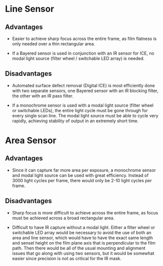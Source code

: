 # Line Sensor #

## Advantages ##

  * Easier to achieve sharp focus across the entire frame, as film flatness is only needed over a thin rectangular area.

  * If a Bayered sensor is used in conjunction with an IR sensor for ICE, no modal light source (filter wheel / switchable LED array) is needed.

## Disadvantages ##

  * Automated surface defect removal (Digital ICE) is most efficiently done with two separate sensors, one Bayered sensor with an IR blocking filter, the other with an IR pass filter.

  * If a monochrome sensor is used with a modal light source (filter wheel or switchable LEDs), the entire light cycle must be gone through for every single scan line. The modal light source must be able to cycle very rapidly, achieving stability of output in an extremely short time.

# Area Sensor #

## Advantages ##

  * Since it can capture far more area per exposure, a monochrome sensor and modal light source can be used with great efficiency. Instead of 3000 light cycles per frame, there would only be 2-10 light cycles per frame.

## Disadvantages ##

  * Sharp focus is more difficult to achieve across the entire frame, as focus must be achieved across a broad rectangular area.

  * Difficult to have IR capture without a modal light. Either a filter wheel or switchable LED array would be necessary to avoid the use of both an area and line sensor, which would have to have the exact same length and sensel height on the film plane axis that is perpendicular to the film path. Then there would be all of the usual mounting and alignment issues that go along with using two sensors, but it would be somewhat easier since precision is not as critical for the IR mask.